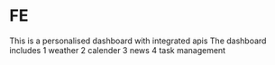 # FE

This is a personalised dashboard with integrated apis 
The dashboard includes
1 weather 
2 calender 
3 news
4 task management 
